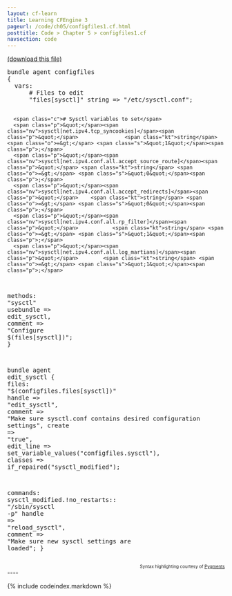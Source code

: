 ```yaml
---
layout: cf-learn
title: Learning CFEngine 3
pageurl: /code/ch05/configfiles1.cf.html
posttitle: Code > Chapter 5 > configfiles1.cf
navsection: code
---
```


[(download this file)](https://raw.github.com/zzamboni/cf-learn.info/master/src/ch05/configfiles1.cf)

<div class="highlight"><pre><span class="k">bundle</span> <span class="k">agent</span> <span class="nf">configfiles</span> 
<span class="p">{</span>
  <span class="kd">vars</span><span class="p">:</span>  
      <span class="c"># Files to edit</span>
      <span class="p">&quot;</span><span class="nv">files[sysctl]</span><span class="p">&quot;</span> <span class="kt">string</span> <span class="o">=&gt;</span> <span class="s">&quot;/etc/sysctl.conf&quot;</span><span class="p">;</span> 

      <span class="c"># Sysctl variables to set</span>
      <span class="p">&quot;</span><span class="nv">sysctl[net.ipv4.tcp_syncookies]</span><span class="p">&quot;</span>               <span class="kt">string</span> <span class="o">=&gt;</span> <span class="s">&quot;1&quot;</span><span class="p">;</span> 
      <span class="p">&quot;</span><span class="nv">sysctl[net.ipv4.conf.all.accept_source_route]</span><span class="p">&quot;</span> <span class="kt">string</span> <span class="o">=&gt;</span> <span class="s">&quot;0&quot;</span><span class="p">;</span>
      <span class="p">&quot;</span><span class="nv">sysctl[net.ipv4.conf.all.accept_redirects]</span><span class="p">&quot;</span>    <span class="kt">string</span> <span class="o">=&gt;</span> <span class="s">&quot;0&quot;</span><span class="p">;</span>
      <span class="p">&quot;</span><span class="nv">sysctl[net.ipv4.conf.all.rp_filter]</span><span class="p">&quot;</span>           <span class="kt">string</span> <span class="o">=&gt;</span> <span class="s">&quot;1&quot;</span><span class="p">;</span>
      <span class="p">&quot;</span><span class="nv">sysctl[net.ipv4.conf.all.log_martians]</span><span class="p">&quot;</span>        <span class="kt">string</span> <span class="o">=&gt;</span> <span class="s">&quot;1&quot;</span><span class="p">;</span>

  <span class="kd">methods</span><span class="p">:</span> 
      <span class="p">&quot;</span><span class="nv">sysctl</span><span class="p">&quot;</span>  <span class="kt">usebundle</span> <span class="o">=&gt;</span> <span class="nf">edit_sysctl</span><span class="p">,</span>
        <span class="kr">comment</span> <span class="o">=&gt;</span> <span class="s">&quot;Configure </span><span class="si">$(files[sysctl])</span><span class="s">&quot;</span><span class="p">;</span>
<span class="p">}</span>

<span class="k">bundle</span> <span class="k">agent</span> <span class="nf">edit_sysctl</span>
<span class="p">{</span>
  <span class="kd">files</span><span class="p">:</span> 
      <span class="p">&quot;</span><span class="nv">$(configfiles.files[sysctl])</span><span class="p">&quot;</span>
        <span class="kt">handle</span> <span class="o">=&gt;</span> <span class="s">&quot;edit_sysctl&quot;</span><span class="p">,</span>
        <span class="kr">comment</span> <span class="o">=&gt;</span> <span class="s">&quot;Make sure sysctl.conf contains desired configuration settings&quot;</span><span class="p">,</span>
        <span class="kr">create</span> <span class="o">=&gt;</span> <span class="s">&quot;true&quot;</span><span class="p">,</span>
        <span class="kr">edit_line</span> <span class="o">=&gt;</span> <span class="nf">set_variable_values</span><span class="p">(</span><span class="s">&quot;configfiles.sysctl&quot;</span><span class="p">),</span> 
        <span class="kr">classes</span> <span class="o">=&gt;</span> <span class="nf">if_repaired</span><span class="p">(</span><span class="s">&quot;sysctl_modified&quot;</span><span class="p">);</span> 
      
  <span class="kd">commands</span><span class="p">:</span> 
    <span class="nc">sysctl_modified.!no_restarts</span><span class="p">::</span>
      <span class="p">&quot;</span><span class="nv">/sbin/sysctl -p</span><span class="p">&quot;</span>
        <span class="kt">handle</span> <span class="o">=&gt;</span> <span class="s">&quot;reload_sysctl&quot;</span><span class="p">,</span>
        <span class="kr">comment</span> <span class="o">=&gt;</span> <span class="s">&quot;Make sure new sysctl settings are loaded&quot;</span><span class="p">;</span>
<span class="p">}</span>
</pre></div>

<div align="right"><font size="-2">Syntax highlighting courtesy of <a href="http://blog.zzamboni.org/cfengine3-lexer-for-pygments">Pygments</a></font></div>
----

{% include codeindex.markdown %}
